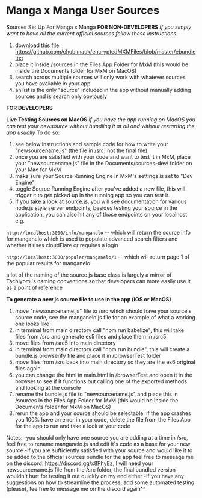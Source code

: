 # Manga x Manga User Sources
Sources Set Up For Manga x Manga
**FOR NON-DEVELOPERS**
*If you simply want to have all the current official sources follow these instructions*
1. download this file: https://github.com/chubimauk/encryptedMXMFiles/blob/master/ebundle.txt
2. place it inside  /sources in the Files App Folder for MxM (this would be inside the Documents folder for MxM on MacOS)
3. search across multiple sources will only work with whatever sources you have available in your app
4. anilist is the only "source" included in the app without manually adding sources and is search only obviously

**FOR DEVELOPERS**

**Live Testing Sources on MacOS**
*if you have the app running on MacOS you can test your newsource without bundling it at all and without restarting the app usually*
To do so:
1. see below instructions and sample code for how to write your "newsourcename.js" (the file in /src, not the final file)
2. once you are satisfied with your code and want to test it in MxM, place your "newsourcename.js" file in the Documents/sources-dev/ folder on your Mac for MxM
3. make sure your Source Running Engine in MxM's settings is set to "Dev Engine"
4. toggle Source Running Engine after you've added a new file, this will trigger it to get picked up in the running app so you can test it.
5. if you take a look at source.js, you will see documentation for various node.js style server endpoints, besides testing your source in the application, you can also hit any of those endpoints on your localhost e.g.

`http://localhost:3000/info/manganelo` -- which will return the source info for manganelo which is used to populate advanced search filters and whether it uses cloudFlare or requires a login

`http://localhost:3000/popular/manganelo/1` -- which will return page 1 of the popular results for manganelo

a lot of the naming of the source.js base class is largely a mirror of Tachiyomi's naming conventions so that developers can more easily use it as a point of reference


**To generate a new js source file to use in the app (iOS or MacOS)**
1. move "newsourcename.js" file to /src which should have your source's source code, see the manganelo.js file for an example of what a working one looks like
2. in terminal from main directory call "npm run babelize", this will take files from /src and generate es5 files and place them in /src5
3. move files from /src5 into main directory
4. in terminal from main directory call "npm run bundle", this will create a bundle.js browserify file and place it in /browserTest folder
5. move files from /src back into main directory so they are the es6 original files again
6. you can change the html in main.html in /browserTest and open it in the browser to see if it functions but calling one of the exported methods and looking at the console
7. rename the bundle.js file to "newsourcename.js" and place this in /sources in the Files App Folder for MxM (this would be inside the Documents folder for MxM on MacOS)
8. rerun the app and your source should be selectable, if the app crashes you 100% have an error in your code, delete the file from the Files App for the app to run and take a look at your code

Notes:
-you should only have one source you are adding at a time in /src, feel free to rename manganelo.js and edit it's code as a base for your new source
-if you are sufficiently satisfied with your source and would like it to be added to the official sources bundle for the app feel free to message me on the discord: https://discord.gg/x8PhyEz, I will need your newsourcename.js file from the  /src folder, the final bundled version wouldn't hurt for testing it out quickly on my end either
-if you have any suggestions on how to streamline the process, add some automated testing (please), fee free to message me on the discord again^^
